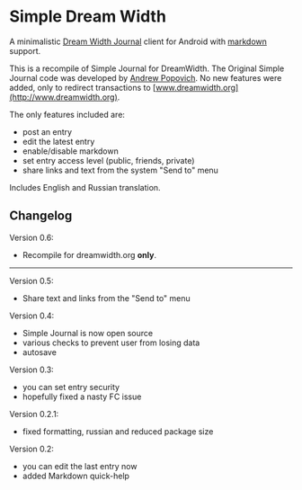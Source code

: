 # Simple Dream Width

A minimalistic [Dream Width Journal](http://www.dreamwidth.org/) client for
Android with [markdown](http://daringfireball.net/projects/markdown/basics)
support. 

This is a recompile of Simple Journal for DreamWidth. The Original
Simple Journal code was developed by
[Andrew Popovich](https://github.com/piratus/simplejournal). No new
features were added, only to redirect transactions to
[www.dreamwidth.org](http://www.dreamwidth.org). 

The only features included are:

* post an entry
* edit the latest entry
* enable/disable markdown
* set entry access level (public, friends, private)
* share links and text from the system "Send to" menu

Includes English and Russian translation.

## Changelog

Version 0.6:

* Recompile for dreamwidth.org **only**. 

----
Version 0.5:

* Share text and links from the "Send to" menu

Version 0.4:

* Simple Journal is now open source
* various checks to prevent user from losing data
* autosave

Version 0.3:

* you can set entry security
* hopefully fixed a nasty FC issue

Version 0.2.1:

* fixed formatting, russian and reduced package size

Version 0.2:

* you can edit the last entry now
* added Markdown quick-help
